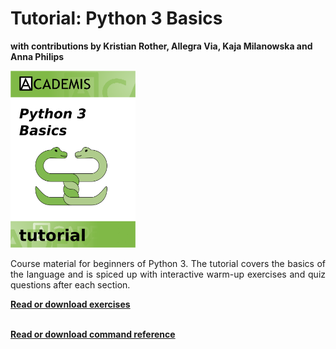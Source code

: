 
<h1>Tutorial: Python 3 Basics</h1>

<p><b>with contributions by Kristian Rother, Allegra Via, Kaja Milanowska and Anna Philips</b></p>

<div class="media"><a href="https://www.gitbook.com/book/krother/python-3-basics-tutorial/details"><img class="media-object pull-left" alt="" src="images/icon_python3.png" style="padding-right:40px;" width="200"></a><p align="justify">Course material for beginners of Python 3. The tutorial covers the basics of the language and is spiced up with interactive warm-up exercises and quiz questions after each section. </p>

<b><a href="http://www.gitbook.com/book/krother/python-3-basics-tutorial">Read or download exercises</a></b><br><br>

<b><a href="http://www.gitbook.com/book/krother/python-3-reference">Read or download command reference</a></b><br><br>
</div>

